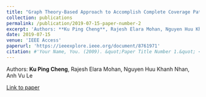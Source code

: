 ```yaml
---
title: "Graph Theory-Based Approach to Accomplish Complete Coverage Path Planning Tasks for Reconfigurable Robots"
collection: publications
permalink: /publication/2019-07-15-paper-number-2
excerpt: 'Authors: **Ku Ping Cheng**, Rajesh Elara Mohan, Nguyen Huu Khanh Nhan, Anh Vu Le '
date: 2019-07-15
venue: 'IEEE Access'
paperurl: 'https://ieeexplore.ieee.org/document/8761971'
citation: #'Your Name, You. (2009). &quot;Paper Title Number 1.&quot; <i>Journal 1</i>. 1(1).'
---
```


Authors: **Ku Ping Cheng**, Rajesh Elara Mohan, Nguyen Huu Khanh Nhan, Anh Vu Le 

[Link to paper](https://ieeexplore.ieee.org/document/8761971)
